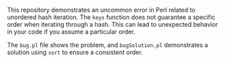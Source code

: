 This repository demonstrates an uncommon error in Perl related to unordered hash iteration.  The `keys` function does not guarantee a specific order when iterating through a hash.  This can lead to unexpected behavior in your code if you assume a particular order.

The `bug.pl` file shows the problem, and `bugSolution.pl` demonstrates a solution using `sort` to ensure a consistent order.